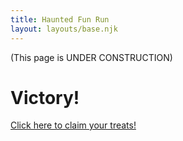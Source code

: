 ```yaml
---
title: Haunted Fun Run
layout: layouts/base.njk
---
```


(This page is UNDER CONSTRUCTION)

# Victory!

[Click here to claim your treats!](/events/2024/halloween/treats/)
